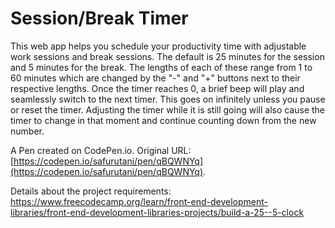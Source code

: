 # Session/Break Timer

This web app helps you schedule your productivity time with adjustable work sessions and break sessions. The default is 25 minutes for the session and 5 minutes for the break. The lengths of each of these range from 1 to 60 minutes which are changed by the "-" and "+" buttons next to their respective lengths. Once the timer reaches 0, a brief beep will play and seamlessly switch to the next timer. This goes on infinitely unless you pause or reset the timer. Adjusting the timer while it is still going will also cause the timer to change in that moment and continue counting down from the new number.

A Pen created on CodePen.io. Original URL: [https://codepen.io/safurutani/pen/qBQWNYq](https://codepen.io/safurutani/pen/qBQWNYq).


Details about the project requirements: https://www.freecodecamp.org/learn/front-end-development-libraries/front-end-development-libraries-projects/build-a-25--5-clock
